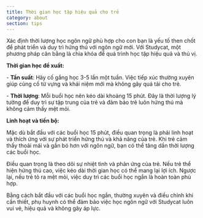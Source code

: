 ```yaml
---
title: Thời gian học tập hiệu quả cho trẻ
category: about
section: tips
---
```

Xác định thời lượng học ngôn ngữ phù hợp cho con bạn là yếu tố then chốt để phát triển và duy trì hứng thú với ngôn ngữ mới. Với Studycat, một phương pháp cân bằng là chìa khóa để quá trình học tập hiệu quả và thú vị.


**Thời gian học đề xuất:**


\- **Tần suất**: Hãy cố gắng học 3\-5 lần một tuần. Việc tiếp xúc thường xuyên giúp củng cố từ vựng và khái niệm mới mà không gây quá tải cho trẻ.


\- **Thời lượng**: Mỗi buổi học nên kéo dài khoảng 15 phút. Đây là thời lượng lý tưởng để duy trì sự tập trung của trẻ và đảm bảo trẻ luôn hứng thú mà không cảm thấy mệt mỏi.


**Linh hoạt và tiến bộ:**


Mặc dù bắt đầu với các buổi học 15 phút, điều quan trọng là phải linh hoạt và thích ứng với sự phát triển hứng thú và khả năng của trẻ. Khi trẻ cảm thấy thoải mái và gắn bó hơn với ngôn ngữ, bạn có thể tăng dần thời lượng các buổi học.


Điều quan trọng là theo dõi sự nhiệt tình và phản ứng của trẻ. Nếu trẻ thể hiện hứng thú cao, việc kéo dài thời gian học có thể mang lại lợi ích. Ngược lại, nếu trẻ tỏ ra mệt mỏi, việc duy trì các buổi học ngắn là hoàn toàn phù hợp.


Bằng cách bắt đầu với các buổi học ngắn, thường xuyên và điều chỉnh khi cần thiết, phụ huynh có thể đảm bảo việc học ngôn ngữ với Studycat luôn vui vẻ, hiệu quả và không gây áp lực.